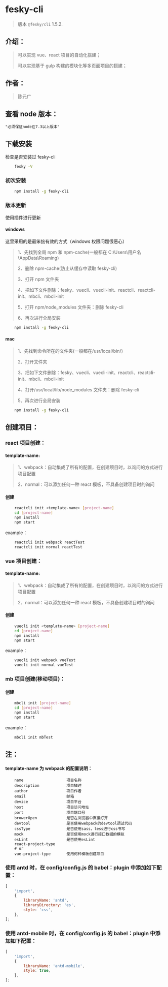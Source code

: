 # fesky-cli

> 版本 `@fesky/cli` 1.5.2.

## 介绍：

> 可以实现 vue、react 项目的自动化搭建；
>
> 可以实现基于 gulp 构建的模块化等多页面项目的搭建；

## 作者：

> 陈元广

## 查看 node 版本：

    "必须保证node在7.3以上版本"

## 下载安装

检查是否安装过 fesky-cli

```bash
    fesky -V
```

### 初次安装

```bash
    npm install -g fesky-cli
```

### 版本更新

使用插件进行更新

#### windows

这里采用的是最笨拙有效的方式（windows 权限问题很恶心）

> 1、先找到全局 npm 和 npm-cache(一般都在 C:\Users\用户名\AppData\Roaming)
>
> 2、删除 npm-cache(防止从缓存中读取 fesky-cli)
>
> 3、打开 npm 文件夹
>
> 4、把如下文件删除：fesky、vuecli、vuecli-init、reactcli、reactcli-init、mbcli、mbcli-init
>
> 5、打开 npm/node_modules 文件夹：删除 fesky-cli
>
> 6、再次进行全局安装

```bash
    npm install -g fesky-cli
```

#### mac

> 1、先找到命令所在的文件夹(一般都在/usr/local/bin/)
>
> 2、打开文件夹
>
> 3、把如下文件删除：fesky、vuecli、vuecli-init、reactcli、reactcli-init、mbcli、mbcli-init
>
> 4、打开/usr/local/lib/node_modules 文件夹：删除 fesky-cli
>
> 5、再次进行全局安装

```bash
    npm install -g fesky-cli
```

## 创建项目：

### react 项目创建：

#### template-name:

> 1、webpack：自动集成了所有的配置，在创建项目时，以询问的方式进行项目配置
>
> 2、normal：可以添加任何一种 react 模板，不具备创建项目时的询问

#### 创建

```bash
    reactcli init <template-name> [project-name]
    cd [project-name]
    npm install
    npm start
```

example：

```bash
    reactcli init webpack reactTest
    reactcli init normal reactTest
```

### vue 项目创建：

#### template-name:

> 1、webpack：自动集成了所有的配置，在创建项目时，以询问的方式进行项目配置
>
> 2、normal：可以添加任何一种 react 模板，不具备创建项目时的询问

#### 创建

```bash
    vuecli init <template-name> [project-name]
    cd [project-name]
    npm install
    npm start
```

example：

```bash
    vuecli init webpack vueTest
    vuecli init normal vueTest
```

### mb 项目创建(移动项目)：

#### 创建

```bash
    mbcli init [project-name]
    cd [project-name]
    npm install
    npm start
```

example：

```bash
    mbcli init mbTest
```

## 注：

#### template-name 为 webpack 的配置说明：

        name                   项目名称
        description            项目描述
        author                 项目作者
        email                  邮箱
        device                 项目平台
        host                   项目访问地址
        port                   项目端口号
        browerOpen             是否在浏览器中直接打开
        devtool                是否使用webpack的devtool调试代码
        cssType                是否使用sass，less进行css书写
        mock                   是否使用mock进行接口数据的模拟
        esLint                 是否使用esLint
        react-project-type
        # or
        vue-project-type       使用何种模板创建项目

### 使用 antd 时，在 config/config.js 的 babel：plugin 中添加如下配置：

```javascript
[
    'import',
    {
        libraryName: 'antd',
        libraryDirectory: 'es',
        style: 'css',
    },
];
```

### 使用 antd-mobile 时，在 config/config.js 的 babel：plugin 中添加如下配置：

```javascript
[
    'import',
    {
        libraryName: 'antd-mobile',
        style: true,
    },
];
```
